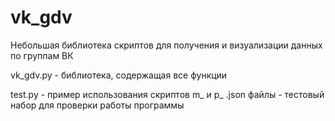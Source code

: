 # vk_gdv
Небольшая библиотека скриптов для получения и визуализации данных по группам ВК

vk_gdv.py - библиотека, содержащая все функции

test.py - пример использования скриптов
m_ и p_ .json файлы - тестовый набор для проверки работы программы